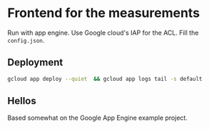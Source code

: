 # Frontend for the measurements

Run with app engine. Use Google cloud's IAP for the ACL.
Fill the `config.json`.

## Deployment

```bash
gcloud app deploy --quiet  && gcloud app logs tail -s default  
```

## Hellos

Based somewhat on the Google App Engine example project.
